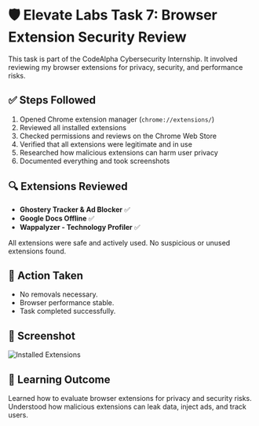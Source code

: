 # 🛡️ Elevate Labs Task 7: Browser Extension Security Review

This task is part of the CodeAlpha Cybersecurity Internship. It involved reviewing my browser extensions for privacy, security, and performance risks.

## ✅ Steps Followed

1. Opened Chrome extension manager (`chrome://extensions/`)
2. Reviewed all installed extensions
3. Checked permissions and reviews on the Chrome Web Store
4. Verified that all extensions were legitimate and in use
5. Researched how malicious extensions can harm user privacy
6. Documented everything and took screenshots

## 🔍 Extensions Reviewed

- **Ghostery Tracker & Ad Blocker** ✅
- **Google Docs Offline** ✅
- **Wappalyzer - Technology Profiler** ✅

All extensions were safe and actively used. No suspicious or unused extensions found.

## 🧹 Action Taken

- No removals necessary.
- Browser performance stable.
- Task completed successfully.

## 📸 Screenshot

![Installed Extensions](screenshots/extensions_list.png)

## 🧠 Learning Outcome

Learned how to evaluate browser extensions for privacy and security risks. Understood how malicious extensions can leak data, inject ads, and track users.
